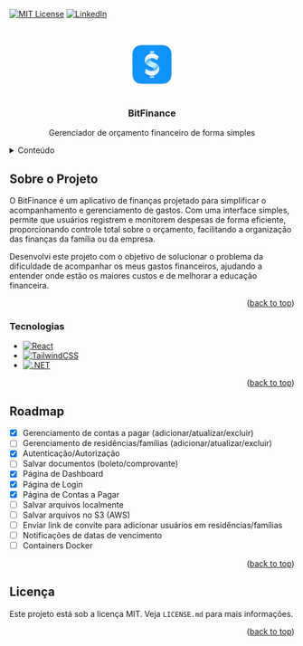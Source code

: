 <!-- Improved compatibility of back to top link: See: https://github.com/othneildrew/Best-README-Template/pull/73 -->

<a name="readme-top"></a>

<!--
*** Thanks for checking out the Best-README-Template. If you have a suggestion
*** that would make this better, please fork the repo and create a pull request
*** or simply open an issue with the tag "enhancement".
*** Don't forget to give the project a star!
*** Thanks again! Now go create something AMAZING! :D
-->

<!-- PROJECT SHIELDS -->
<!--
*** I'm using markdown "reference style" links for readability.
*** Reference links are enclosed in brackets [ ] instead of parentheses ( ).
*** See the bottom of this document for the declaration of the reference variables
*** for contributors-url, forks-url, etc. This is an optional, concise syntax you may use.
*** https://www.markdownguide.org/basic-syntax/#reference-style-links
-->

[![MIT License][license-shield]][license-url]
[![LinkedIn][linkedin-shield]][linkedin-url]

<!-- PROJECT LOGO -->
<br />
<div align="center">
  <a href="https://github.com/gustmrg/bitfinance-frontend">
    <img src="public/assets/logo.png" alt="" height="100" >
  </a>

<h3 align="center">BitFinance</h3>
  <p align="center">
    Gerenciador de orçamento financeiro de forma simples
    <br />
</div>

<!-- TABLE OF CONTENTS -->
<details>
  <summary>Conteúdo</summary>
  <ol>
    <li>
      <a href="#about-the-project">Sobre o projeto</a>
      <ul>
        <li><a href="#built-with">Tecnologias</a></li>
      </ul>
    </li>
    <li>
      <a href="#getting-started">Preparando o ambiente</a>
      <ul>
        <li><a href="#prerequisites">Pré-requisitos</a></li>
        <li><a href="#installation">Instalação</a></li>
      </ul>
    </li>
    <li><a href="#usage">Uso</a></li>
    <li><a href="#roadmap">Roadmap</a></li>
    <li><a href="#license">License</a></li>
  </ol>
</details>

<!-- ABOUT THE PROJECT -->

## Sobre o Projeto

O BitFinance é um aplicativo de finanças projetado para simplificar o acompanhamento e gerenciamento de gastos. Com uma interface simples, permite que usuários registrem e monitorem despesas de forma eficiente, proporcionando controle total sobre o orçamento, facilitando a organização das finanças da família ou da empresa.

Desenvolvi este projeto com o objetivo de solucionar o problema da dificuldade de acompanhar os meus gastos financeiros, ajudando a entender onde estão os maiores custos e de melhorar a educação financeira.

<p align="right">(<a href="#readme-top">back to top</a>)</p>

### Tecnologias

- [![React][React.js]][React-url]
- [![TailwindCSS][TailwindCSS]][Tailwindcss-url]
- [![.NET][dotnet]][dotnet-url]

<p align="right">(<a href="#readme-top">back to top</a>)</p>

<!-- GETTING STARTED
## Getting Started

This is an example of how you may give instructions on setting up your project locally.
To get a local copy up and running follow these simple example steps.

### Prerequisites

This is an example of how to list things you need to use the software and how to install them.
* npm
  ```sh
  npm install npm@latest -g
  ```

### Installation

1. Get a free API Key at [https://example.com](https://example.com)
2. Clone the repo
   ```sh
   git clone https://github.com/github_username/repo_name.git
   ```
3. Install NPM packages
   ```sh
   npm install
   ```
4. Enter your API in `config.js`
   ```js
   const API_KEY = 'ENTER YOUR API';
   ```

<p align="right">(<a href="#readme-top">back to top</a>)</p>

-->

<!-- USAGE EXAMPLES
## Usage

Use this space to show useful examples of how a project can be used. Additional screenshots, code examples and demos work well in this space. You may also link to more resources.

_For more examples, please refer to the [Documentation](https://example.com)_

<p align="right">(<a href="#readme-top">back to top</a>)</p>

-->

<!-- ROADMAP -->

## Roadmap

- [x] Gerenciamento de contas a pagar (adicionar/atualizar/excluir)
- [ ] Gerenciamento de residências/famílias (adicionar/atualizar/excluir)
- [x] Autenticação/Autorização
- [ ] Salvar documentos (boleto/comprovante)
- [x] Página de Dashboard
- [x] Página de Login
- [x] Página de Contas a Pagar
- [ ] Salvar arquivos localmente
- [ ] Salvar arquivos no S3 (AWS)
- [ ] Enviar link de convite para adicionar usuários em residências/famílias
- [ ] Notificações de datas de vencimento
- [ ] Containers Docker

<p align="right">(<a href="#readme-top">back to top</a>)</p>

<!-- LICENSE -->

## Licença

Este projeto está sob a licença MIT. Veja `LICENSE.md` para mais informações.

<p align="right">(<a href="#readme-top">back to top</a>)</p>

<!-- MARKDOWN LINKS & IMAGES -->
<!-- https://www.markdownguide.org/basic-syntax/#reference-style-links -->

[contributors-shield]: https://img.shields.io/github/contributors/github_username/repo_name.svg?style=for-the-badge
[contributors-url]: https://github.com/github_username/repo_name/graphs/contributors
[forks-shield]: https://img.shields.io/github/forks/github_username/repo_name.svg?style=for-the-badge
[forks-url]: https://github.com/github_username/repo_name/network/members
[stars-shield]: https://img.shields.io/github/stars/github_username/repo_name.svg?style=for-the-badge
[stars-url]: https://github.com/github_username/repo_name/stargazers
[issues-shield]: https://img.shields.io/github/issues/github_username/repo_name.svg?style=for-the-badge
[issues-url]: https://github.com/github_username/repo_name/issues
[license-shield]: https://img.shields.io/github/license/gustmrg/bitfinance.svg?style=for-the-badge
[license-url]: https://github.com/gustmrg/bitfinance/blob/main/LICENSE.md
[linkedin-shield]: https://img.shields.io/badge/-LinkedIn-black.svg?style=for-the-badge&logo=linkedin&colorB=555
[linkedin-url]: https://linkedin.com/in/gustmrg
[product-screenshot]: images/screenshot.png
[Next.js]: https://img.shields.io/badge/next.js-000000?style=for-the-badge&logo=nextdotjs&logoColor=white
[Next-url]: https://nextjs.org/
[React.js]: https://img.shields.io/badge/React-20232A?style=for-the-badge&logo=react&logoColor=61DAFB
[React-url]: https://reactjs.org/
[TailwindCSS]: https://img.shields.io/badge/TailwindCSS-35495E?style=for-the-badge&logo=tailwindcss&logoColor=06B6D4
[Tailwindcss-url]: https://tailwindcss.com
[dotnet]: https://img.shields.io/badge/.NET-512BD4?style=for-the-badge&logo=dotnet&logoColor=white
[dotnet-url]: https://dotnet.microsoft.com/
[Postgresql.org]: https://img.shields.io/badge/postgresql-4169E1?style=for-the-badge&logo=postgresql&logoColor=white
[Postgresql-url]: https://www.postgresql.org
[SqlServer]: https://img.shields.io/badge/microsoft_sql_server-CC2927?style=for-the-badge&logo=microsoftsqlserver&logoColor=white
[SqlServer-url]: https://www.microsoft.com/sql-server/
